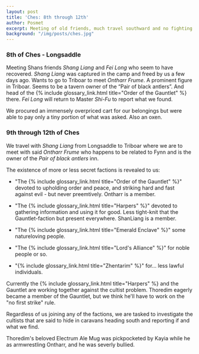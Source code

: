 ```yaml
---
layout: post
title: 'Ches: 8th through 12th'
author: Posmet
excerpt: Meeting of old friends, much travel southward and no fighting.
background: "/img/posts/ches.jpg"
---
```


### 8th of Ches - Longsaddle

Meeting Shans friends *Shang Liang* and *Fei Long* who seem to have recovered.
*Shang Liang* was captured in the camp and freed by us a few days ago. Wants to go to Triboar to meet *Ontharr Frume*. A prominent figure in Triboar. Seems to be a tavern owner of the “Pair of black antlers”.
And head of the {% include glossary_link.html title="Order of the Gauntlet" %} there.
*Fei Long* will return to Master *Shi-Fu* to report what we found.

We procured an immensely overpriced cart for our belongings but were able to pay only a tiny portion of what was asked. Also an oxen.

### 9th through 12th of Ches

We travel with *Shang Liang* from Longsaddle to Triboar where we are to meet with said *Ontharr Frume* who happens to be related to Fynn and is the owner of the *Pair of black antlers* inn.

The existence of more or less secret factions is revealed to us:

- "The {% include glossary_link.html title="Order of the Gauntlet" %}" devoted to upholding order and peace, and striking hard and fast against evil - but never preemtively. Ontharr is a member.

- "The {% include glossary_link.html title="Harpers" %}" devoted to gathering information and using it for good. Less tight-knit that the Gauntlet-faction but present everywhere. ShanLiang is a member.

- "The {% include glossary_link.html title="Emerald Enclave" %}" some natureloving people.

- "The {% include glossary_link.html title="Lord's Alliance" %}" for noble people or so.

- "{% include glossary_link.html title="Zhentarim" %}" for... less lawful individuals.

Currently the {% include glossary_link.html title="Harpers" %} and the Gauntlet are working together against the cultist problem.
Thoredim eagerly became a member of the Gauntlet, but we think he'll have to work on the "no first strike" rule.

Regardless of us joining any of the factions, we are tasked to investigate the cultists that are said to hide in caravans heading south and reporting if and what we find.

Thoredim's beloved Electrum Ale Mug was pickpocketed by Kayia while he as armwrestling Ontharr, and he was severly bullied.
